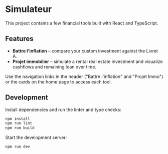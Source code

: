# Simulateur

This project contains a few financial tools built with React and TypeScript.

## Features

- **Battre l'inflation** – compare your custom investment against the Livret A.
- **Projet immobilier** – simulate a rental real estate investment and visualize cashflows and remaining loan over time.

Use the navigation links in the header ("Battre l'inflation" and "Projet Immo") or the cards on the home page to access each tool.

## Development

Install dependencies and run the linter and type checks:

```bash
npm install
npm run lint
npm run build
```

Start the development server:

```bash
npm run dev
```

